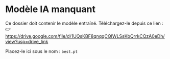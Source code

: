 # Modèle IA manquant

Ce dossier doit contenir le modèle entraîné. Téléchargez-le depuis ce lien :  
👉 https://drive.google.com/file/d/1UQsKBF8qnqqCQIWLSsKbQrrkCQzA0eDh/view?usp=drive_link

Placez-le ici sous le nom : `best.pt`
